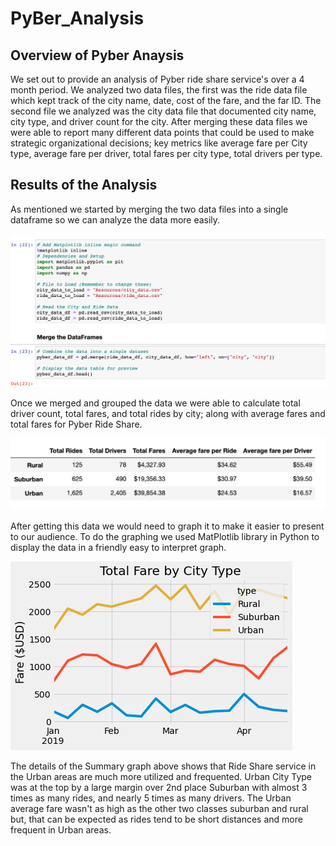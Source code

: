 # PyBer_Analysis

## Overview of Pyber Anaysis

We set out to provide an analysis of Pyber ride share service's over a 4 month period. We analyzed two data files, the first was the ride data file which kept track of the city name, date, cost of the fare, and the far ID. The second file we analyzed was the city data file that documented city name, city type, and driver count for the city. After merging these data files we were able to report many different data points that could be used to make strategic organizational decisions; key metrics like average fare per City type, average fare per driver, total fares per city type, total drivers per type.





## Results of the Analysis
As mentioned we started by merging the two data files into a single dataframe so we can analyze the data more easily.

![Merging_Code](https://github.com/austink24/PyBer_Analysis/blob/main/Pyber_Code1.png)

Once we merged and grouped the data we were able to calculate total driver count, total fares, and total rides by city; along with average fares and total fares for Pyber Ride Share.

![PyBer_Summary](https://github.com/austink24/PyBer_Analysis/blob/main/Pyber_Summary.png)

After getting this data we would need to graph it to make it easier to present to our audience. To do the graphing we used MatPlotlib library in Python to display the data in a friendly easy to interpret graph. 

![Summary_Graph](https://github.com/austink24/PyBer_Analysis/blob/main/analysis/PyBer_fare_summary.png)

The details of the Summary graph above shows that Ride Share service in the Urban areas are much more utilized and frequented.
Urban City Type was at the top by a large margin over 2nd place Suburban with almost 3 times as many rides, and nearly 5 times as many drivers. The Urban average fare wasn't as high as the other two classes suburban and rural but, that can be expected as rides tend to be short distances and more frequent in Urban areas. 

